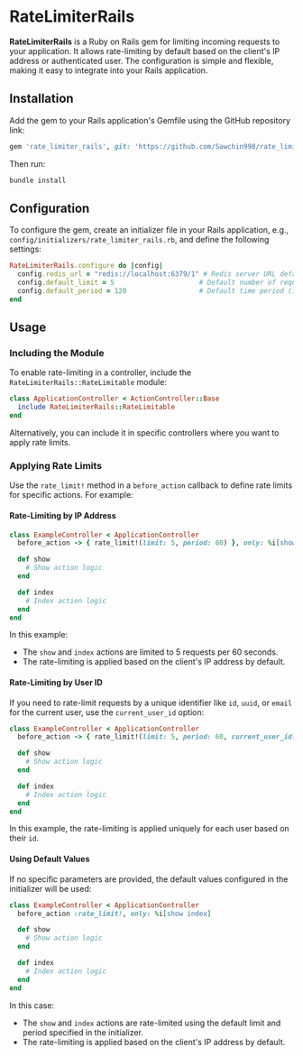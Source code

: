 # RateLimiterRails

**RateLimiterRails** is a Ruby on Rails gem for limiting incoming requests to your application. It allows rate-limiting by default based on the client's IP address or authenticated user. The configuration is simple and flexible, making it easy to integrate into your Rails application.

## Installation

Add the gem to your Rails application's Gemfile using the GitHub repository link:

```ruby
gem 'rate_limiter_rails', git: 'https://github.com/Sawchin998/rate_limiter_rails'
```

Then run:

```bash
bundle install
```

## Configuration

To configure the gem, create an initializer file in your Rails application, e.g., `config/initializers/rate_limiter_rails.rb`, and define the following settings:

```ruby
RateLimiterRails.configure do |config|
  config.redis_url = "redis://localhost:6379/1" # Redis server URL default is `redis://localhost:6379/1`
  config.default_limit = 5                     # Default number of requests allowed
  config.default_period = 120                  # Default time period (in seconds)
end
```

## Usage

### Including the Module

To enable rate-limiting in a controller, include the `RateLimiterRails::RateLimitable` module:

```ruby
class ApplicationController < ActionController::Base
  include RateLimiterRails::RateLimitable
end
```

Alternatively, you can include it in specific controllers where you want to apply rate limits.

### Applying Rate Limits

Use the `rate_limit!` method in a `before_action` callback to define rate limits for specific actions. For example:

#### Rate-Limiting by IP Address

```ruby
class ExampleController < ApplicationController
  before_action -> { rate_limit!(limit: 5, period: 60) }, only: %i[show index]

  def show
    # Show action logic
  end

  def index
    # Index action logic
  end
end
```

In this example:
- The `show` and `index` actions are limited to 5 requests per 60 seconds.
- The rate-limiting is applied based on the client's IP address by default.

#### Rate-Limiting by User ID

If you need to rate-limit requests by a unique identifier like `id`, `uuid`, or `email` for the current user, use the `current_user_id` option:

```ruby
class ExampleController < ApplicationController
  before_action -> { rate_limit!(limit: 5, period: 60, current_user_id: current_user.id) }, only: %i[show index]

  def show
    # Show action logic
  end

  def index
    # Index action logic
  end
end
```

In this example, the rate-limiting is applied uniquely for each user based on their `id`.

#### Using Default Values

If no specific parameters are provided, the default values configured in the initializer will be used:

```ruby
class ExampleController < ApplicationController
  before_action :rate_limit!, only: %i[show index]

  def show
    # Show action logic
  end

  def index
    # Index action logic
  end
end
```

In this case:
- The `show` and `index` actions are rate-limited using the default limit and period specified in the initializer.
- The rate-limiting is applied based on the client's IP address by default.
